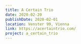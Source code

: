```yaml
---
title: A Certain Trio
date: 2020-02-20
publishDate: 2020-02-01
location: Venster 99, Vienna
link: https://acertaintrio.com/
project: a_certain_trio
---
```


